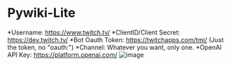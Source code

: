 # Pywiki-Lite
*Username: https://www.twitch.tv/
*ClientID/Client Secret: https://dev.twitch.tv/
*Bot Oauth Token: https://twitchapps.com/tmi/ (Just the token, no "oauth:")
*Channel: Whatever you want, only one.
*OpenAI API Key: https://platform.openai.com/
![image](https://github.com/Ixitxachitl/Pywiki-Lite/assets/16951681/35a29a79-81e9-4b4c-8b36-372bfafbaec4)
